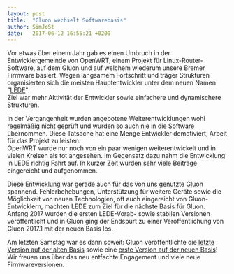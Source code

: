 ```yaml
---
layout: post
title:  "Gluon wechselt Softwarebasis"
author: SimJoSt
date:   2017-06-12 16:55:21 +0200
---
```

Vor etwas über einem Jahr gab es einen Umbruch in der Entwicklergemeinde von OpenWRT, einem Projekt für Linux-Router-Software, auf dem Gluon und auf welchem wiederum unsere Bremer Firmware basiert. Wegen langsamem Fortschritt und träger Strukturen organisierten sich die meisten Hauptentwickler unter dem neuen Namen "[LEDE](https://lede-project.org/about)".  
Ziel war mehr Aktivität der Entwickler sowie einfachere und dynamischere Strukturen.

In der Vergangenheit wurden angebotene Weiterentwicklungen wohl regelmäßig nicht geprüft und wurden so auch nie in die Software übernommen. Diese Tatsache hat eine Menge Entwickler demotiviert, Arbeit für das Projekt zu leisten.  
OpenWRT wurde nur noch von ein paar wenigen weiterentwickelt und in vielen Kreisen als tot angesehen. Im Gegensatz dazu nahm die Entwicklung in LEDE richtig Fahrt auf. In kurzer Zeit wurden sehr viele Beiträge eingereicht und aufgenommen.

Diese Entwicklung war gerade auch für das von uns genutzte [Gluon](https://gluon.readthedocs.io/) spannend. Fehlerbehebungen, Unterstützung für weitere Geräte sowie die Möglichkeit von neuen Technologien, oft auch eingereicht von Gluon-Entwicklern, machten LEDE zum Ziel für die nächste Basis für Gluon.  
Anfang 2017 wurden die ersten LEDE-Vorab- sowie stabilen Versionen veröffentlicht und in Gluon ging der Endspurt zu einer Veröffentlichung von Gluon 2017.1 mit der neuen Basis los.

Am letzten Samstag war es dann soweit: Gluon veröffentlichte die [letzte Version auf der alten Basis](http://gluon.readthedocs.io/en/v2016.2.6/releases/v2016.2.6.html) sowie eine [erste Version auf der neuen Basis](http://gluon.readthedocs.io/en/v2017.1/releases/v2017.1.html)!  
Wir freuen uns über das neu entfachte Engagement und viele neue Firmwareversionen.
